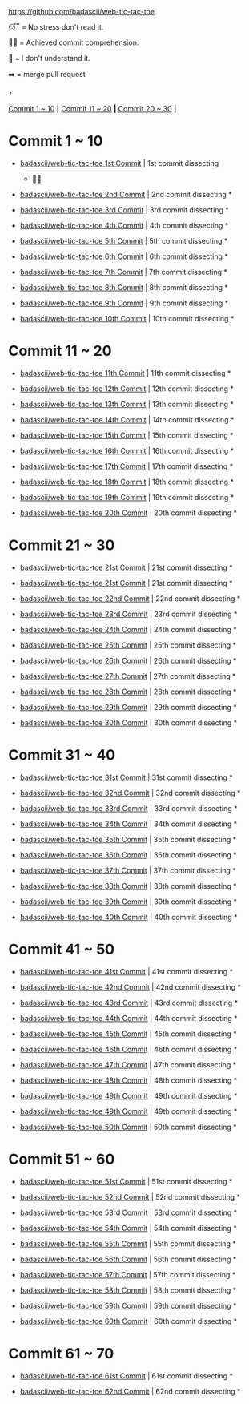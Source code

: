 https://github.com/badascii/web-tic-tac-toe

😴 =  No stress don't read it.

🤔✅ = Achieved commit comprehension.

🤯 = I don't understand it.

➡️ = merge pull request

⤴️

[Commit 1 ~ 10](#commit-1--10) **|**
[Commit 11 ~ 20](#commit-11--20) **|**
[Commit 20 ~ 30](#commit-20--30) **|**

# Commit 1 ~ 10

* [badascii/web-tic-tac-toe 1st Commit](https://github.com/badascii/web-tic-tac-toe/tree/9788205660a339d22e3d2722b3e618a8887bc0c9) |
1st commit dissecting
  * 🤔✅

* [badascii/web-tic-tac-toe 2nd Commit](https://github.com/badascii/web-tic-tac-toe/tree/706c37f561d3469a459db3849164560efcffc6f0) |
2nd commit dissecting
  *

* [badascii/web-tic-tac-toe 3rd Commit](https://github.com/badascii/web-tic-tac-toe/tree/58f3740356f3a58a93bf71c0aa27e24295b0ec73) |
3rd commit dissecting
  *

* [badascii/web-tic-tac-toe 4th Commit](https://github.com/badascii/web-tic-tac-toe/tree/89b7db3500f5f916564e2b0c3c04d8f9f8676fbb) |
4th commit dissecting
  *

* [badascii/web-tic-tac-toe 5th Commit](https://github.com/badascii/web-tic-tac-toe/tree/3f4cccc5d2c4f4b0e459c2b13699171cccb6fcd4) |
5th commit dissecting
  *

* [badascii/web-tic-tac-toe 6th Commit](https://github.com/badascii/web-tic-tac-toe/tree/0bbdd6965af45303057ef69425687cf895b7be8c) |
6th commit dissecting
  *

* [badascii/web-tic-tac-toe 7th Commit](https://github.com/badascii/web-tic-tac-toe/tree/9305ee9cf675bed4a9f4ddae01281dbc3b5b1b36) |
7th commit dissecting
  *

* [badascii/web-tic-tac-toe 8th Commit](https://github.com/badascii/web-tic-tac-toe/tree/5eca67969c16083d55cef9cf33293b25ec13cee3) |
8th commit dissecting
  *

* [badascii/web-tic-tac-toe 9th Commit](https://github.com/badascii/web-tic-tac-toe/tree/4b40bb2235aa170aefcd863dded8315f544a565c) |
9th commit dissecting
  *

* [badascii/web-tic-tac-toe 10th Commit](https://github.com/badascii/web-tic-tac-toe/tree/ec2e8894ac23e1618f47b12addddfae73b9946af) |
10th commit dissecting
  *

# Commit 11 ~ 20

* [badascii/web-tic-tac-toe 11th Commit](https://github.com/badascii/web-tic-tac-toe/tree/994b6ca65bf58dfe4888ae5eec7f25cde8d8affa) |
11th commit dissecting
  *

* [badascii/web-tic-tac-toe 12th Commit](https://github.com/badascii/web-tic-tac-toe/tree/85e1f2007bcb1fdf761ec542561c6bab34258d7d) |
12th commit dissecting
  *

* [badascii/web-tic-tac-toe 13th Commit](https://github.com/badascii/web-tic-tac-toe/tree/815d9b64af9f2d2de2212b4795215f2e5944c56b) |
13th commit dissecting
  *

* [badascii/web-tic-tac-toe 14th Commit](https://github.com/badascii/web-tic-tac-toe/tree/6ac26c4a8bca75c36b1cf99d18f66c4cf12a72fc) |
14th commit dissecting
  *

* [badascii/web-tic-tac-toe 15th Commit](https://github.com/badascii/web-tic-tac-toe/tree/b47ee8f65d4489c98924ffa0befc89893b8c8518) |
15th commit dissecting
  *

* [badascii/web-tic-tac-toe 16th Commit](https://github.com/badascii/web-tic-tac-toe/tree/a5c5b466e88890fccbd3bcb99cfc9d21459c3d7b) |
16th commit dissecting
  *

* [badascii/web-tic-tac-toe 17th Commit](https://github.com/badascii/web-tic-tac-toe/tree/86523dde5d06b223b3db402a28a36f64a55822b0) |
17th commit dissecting
  *

* [badascii/web-tic-tac-toe 18th Commit](https://github.com/badascii/web-tic-tac-toe/tree/ef7841de637578decadebfc5e8afc8faa80c8ded) |
18th commit dissecting
  *

* [badascii/web-tic-tac-toe 19th Commit](https://github.com/badascii/web-tic-tac-toe/tree/37aba7679f648104d41a07c91763edce0330b8cb) |
19th commit dissecting
  *

* [badascii/web-tic-tac-toe 20th Commit](https://github.com/badascii/web-tic-tac-toe/tree/26c41c38642f99fb64ca278f7f24d3cc6a8a34f6) |
20th commit dissecting
  *

# Commit 21 ~ 30

* [badascii/web-tic-tac-toe 21st Commit](https://github.com/badascii/web-tic-tac-toe/tree/27d77eef26050753df516f0f946d5dfc804f83c8) |
21st commit dissecting
  *

* [badascii/web-tic-tac-toe 21st Commit](https://github.com/badascii/web-tic-tac-toe/tree/c72a9bec7321021fbb7648d3020d7441f861d446) |
21st commit dissecting
  *

* [badascii/web-tic-tac-toe 22nd Commit]() |
22nd commit dissecting
  *

* [badascii/web-tic-tac-toe 23rd Commit](https://github.com/badascii/web-tic-tac-toe/tree/ad3373fae5fc5ae73b118aa6caf0261223bf3274) |
23rd commit dissecting
  *

* [badascii/web-tic-tac-toe 24th Commit](https://github.com/badascii/web-tic-tac-toe/tree/083a903a5cb4072fe1f56ce862cd353a92ad42ab) |
24th commit dissecting
  *

* [badascii/web-tic-tac-toe 25th Commit](https://github.com/badascii/web-tic-tac-toe/tree/e5ab80465f274ac688117cae409b12367566755a) |
25th commit dissecting
  *

* [badascii/web-tic-tac-toe 26th Commit](https://github.com/badascii/web-tic-tac-toe/tree/be2fb8bdced6cd663a206aca3974522ef6a4b851) |
26th commit dissecting
  *

* [badascii/web-tic-tac-toe 27th Commit](https://github.com/badascii/web-tic-tac-toe/tree/44b959a20014e9c983b5aef05a8343a18c0b5d4b) |
27th commit dissecting
  *

* [badascii/web-tic-tac-toe 28th Commit](https://github.com/badascii/web-tic-tac-toe/tree/6e587213e54762f56f73fa4b32cf47d2febd864d) |
28th commit dissecting
  *

* [badascii/web-tic-tac-toe 29th Commit](https://github.com/badascii/web-tic-tac-toe/tree/3ee2d2ef4c34ae156312517c75a7aed3bce74008) |
29th commit dissecting
  *

* [badascii/web-tic-tac-toe 30th Commit](https://github.com/badascii/web-tic-tac-toe/tree/c673d2f571498d8e2e9254e4003df6aa9a247beb) |
30th commit dissecting
  *

# Commit 31 ~ 40

* [badascii/web-tic-tac-toe 31st Commit](https://github.com/badascii/web-tic-tac-toe/tree/9dc5c28152bef630e5061fe6f062d0abd4139cb9) |
31st commit dissecting
  *

* [badascii/web-tic-tac-toe 32nd Commit](https://github.com/badascii/web-tic-tac-toe/tree/99521b6fe15049cdf988cb3326af023099d7cee9) |
32nd commit dissecting
  *

* [badascii/web-tic-tac-toe 33rd Commit](https://github.com/badascii/web-tic-tac-toe/tree/eebd994d6b4f3e17d502825996a138f8d5d76e72) |
33rd commit dissecting
  *

* [badascii/web-tic-tac-toe 34th Commit](https://github.com/badascii/web-tic-tac-toe/tree/6a0fa9101ddbd41c06e497cd7d2c17055fd0e676) |
34th commit dissecting
  *

* [badascii/web-tic-tac-toe 35th Commit](https://github.com/badascii/web-tic-tac-toe/tree/66b4377b3e552c7b0ea59cc9786ce9a4221a8b23) |
35th commit dissecting
  *

* [badascii/web-tic-tac-toe 36th Commit](https://github.com/badascii/web-tic-tac-toe/tree/7bc06708861e2e4871f6719c5f6251a541df60a1) |
36th commit dissecting
  *

* [badascii/web-tic-tac-toe 37th Commit](https://github.com/badascii/web-tic-tac-toe/tree/fbb67d29412980ee0c29a4d945149abc14b3857b) |
37th commit dissecting
  *

* [badascii/web-tic-tac-toe 38th Commit](https://github.com/badascii/web-tic-tac-toe/tree/49a4e8b868b27d96f8563b6d5d3cec3bb111abf8) |
38th commit dissecting
  *

* [badascii/web-tic-tac-toe 39th Commit](https://github.com/badascii/web-tic-tac-toe/tree/88afea40433f401123aae6a8d4613969ea0835a1) |
39th commit dissecting
  *

* [badascii/web-tic-tac-toe 40th Commit](https://github.com/badascii/web-tic-tac-toe/tree/779b73a993e7eddc628bed1e6805db729152b87a) |
40th commit dissecting
  *

# Commit 41 ~ 50

* [badascii/web-tic-tac-toe 41st Commit](https://github.com/badascii/web-tic-tac-toe/tree/1bdc1fc462b01413e1d7c02e80fde79ac9c20d73) |
41st commit dissecting
  *

* [badascii/web-tic-tac-toe 42nd Commit](https://github.com/badascii/web-tic-tac-toe/tree/434570ecbdc0535c604557f05c06dc73d2d9487d) |
42nd commit dissecting
  *

* [badascii/web-tic-tac-toe 43rd Commit](https://github.com/badascii/web-tic-tac-toe/tree/a874560b7798253e033621129f80e1c4b00c8ae9) |
43rd commit dissecting
  *

* [badascii/web-tic-tac-toe 44th Commit](https://github.com/badascii/web-tic-tac-toe/tree/16d44778c6a65371af4cb33f53afa0452a03bf19) |
44th commit dissecting
  *

* [badascii/web-tic-tac-toe 45th Commit](https://github.com/badascii/web-tic-tac-toe/tree/4ead5e9c42eddad82aa414fc83e5627b8ce126e3) |
45th commit dissecting
  *

* [badascii/web-tic-tac-toe 46th Commit](https://github.com/badascii/web-tic-tac-toe/tree/e792f3d4f21bdbf9501e7d009f9d240b6f8dfcb2) |
46th commit dissecting
  *

* [badascii/web-tic-tac-toe 47th Commit](https://github.com/badascii/web-tic-tac-toe/tree/d6a5b71fc83d4b601637d2b3f47c17a3906e328a) |
47th commit dissecting
  *

* [badascii/web-tic-tac-toe 48th Commit](https://github.com/badascii/web-tic-tac-toe/tree/b0d0ebc28c379c8f92dc6357d6d8926741f94b2e) |
48th commit dissecting
  *

* [badascii/web-tic-tac-toe 49th Commit](https://github.com/badascii/web-tic-tac-toe/tree/7f5a17768ef275be7c993fc4c5767dff8258fd5c) |
49th commit dissecting
  *

* [badascii/web-tic-tac-toe 49th Commit](https://github.com/badascii/web-tic-tac-toe/tree/d2e1cd5e76480e8db75bfe598548bd1f7657b470) |
49th commit dissecting
  *

* [badascii/web-tic-tac-toe 50th Commit]() |
50th commit dissecting
  *

# Commit 51 ~ 60

* [badascii/web-tic-tac-toe 51st Commit](https://github.com/badascii/web-tic-tac-toe/tree/ca97661c1548d1df4bb3b4ceca569fca74525d2b) |
51st commit dissecting
  *

* [badascii/web-tic-tac-toe 52nd Commit](https://github.com/badascii/web-tic-tac-toe/tree/cab2700a86bc971bd7501db368e636f1e4c074bd) |
52nd commit dissecting
  *

* [badascii/web-tic-tac-toe 53rd Commit](https://github.com/badascii/web-tic-tac-toe/tree/9eb17882b4436a4a9a812d85ae391f99dca6bc62) |
53rd commit dissecting
  *

* [badascii/web-tic-tac-toe 54th Commit](https://github.com/badascii/web-tic-tac-toe/tree/5946299dcd558fbdc6a9060361d8674c6002ba1b) |
54th commit dissecting
  *

* [badascii/web-tic-tac-toe 55th Commit](https://github.com/badascii/web-tic-tac-toe/tree/21b37da0a052abc81323848d8a90414c1a793f5a) |
55th commit dissecting
  *

* [badascii/web-tic-tac-toe 56th Commit](https://github.com/badascii/web-tic-tac-toe/tree/c502b6b66af220bd711589b36baec573d7850807) |
56th commit dissecting
  *

* [badascii/web-tic-tac-toe 57th Commit](https://github.com/badascii/web-tic-tac-toe/tree/b245e048eb69406be4187dfa664f195069dd24e3) |
57th commit dissecting
  *

* [badascii/web-tic-tac-toe 58th Commit](https://github.com/badascii/web-tic-tac-toe/tree/31ddd16554813d45fe3d192f20b0e9f8b0892a19) |
58th commit dissecting
  *

* [badascii/web-tic-tac-toe 59th Commit](https://github.com/badascii/web-tic-tac-toe/tree/19b4264c832dc3e9bea8e0ffd504e1949bab74f6) |
59th commit dissecting
  *

* [badascii/web-tic-tac-toe 60th Commit](https://github.com/badascii/web-tic-tac-toe/tree/8aa53ef082e52078a8e71503ba5165d486a45f90) |
60th commit dissecting
  *

# Commit 61 ~ 70

* [badascii/web-tic-tac-toe 61st Commit](https://github.com/badascii/web-tic-tac-toe/tree/7680398d94cce05d34b7b43fc2650764ba00b5c8) |
61st commit dissecting
  *

* [badascii/web-tic-tac-toe 62nd Commit]() |
62nd commit dissecting
  *
